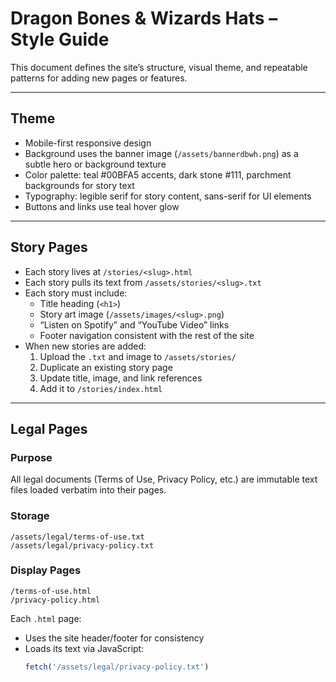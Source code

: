 # Dragon Bones & Wizards Hats – Style Guide

This document defines the site’s structure, visual theme, and repeatable patterns for adding new pages or features.

---

## Theme

- Mobile-first responsive design  
- Background uses the banner image (`/assets/bannerdbwh.png`) as a subtle hero or background texture  
- Color palette: teal #00BFA5 accents, dark stone #111, parchment backgrounds for story text  
- Typography: legible serif for story content, sans-serif for UI elements  
- Buttons and links use teal hover glow

---

## Story Pages

- Each story lives at `/stories/<slug>.html`
- Each story pulls its text from `/assets/stories/<slug>.txt`
- Each story must include:
  - Title heading (`<h1>`)
  - Story art image (`/assets/images/<slug>.png`)
  - “Listen on Spotify” and “YouTube Video” links
  - Footer navigation consistent with the rest of the site
- When new stories are added:
  1. Upload the `.txt` and image to `/assets/stories/`
  2. Duplicate an existing story page
  3. Update title, image, and link references
  4. Add it to `/stories/index.html`

---

## Legal Pages

### Purpose
All legal documents (Terms of Use, Privacy Policy, etc.) are immutable text files loaded verbatim into their pages.

### Storage
`/assets/legal/terms-of-use.txt`  
`/assets/legal/privacy-policy.txt`

### Display Pages
`/terms-of-use.html`  
`/privacy-policy.html`

Each `.html` page:
- Uses the site header/footer for consistency  
- Loads its text via JavaScript:  
  ```js
  fetch('/assets/legal/privacy-policy.txt')

